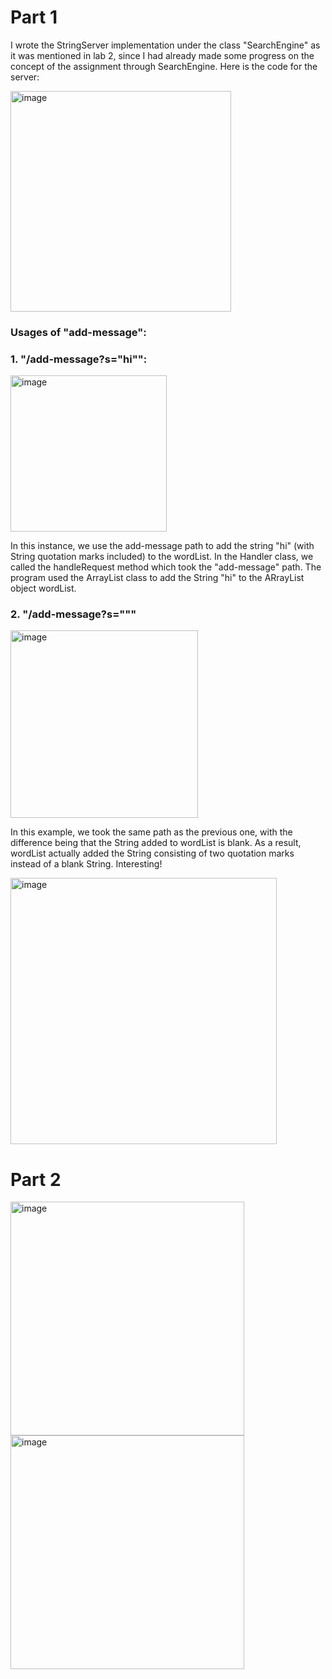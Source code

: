 # Part 1
I wrote the StringServer implementation under the class "SearchEngine" as it was mentioned in lab 2, since I had already made some progress on the concept of the assignment through SearchEngine. Here is the code for the server:

<img width="353" alt="image" src="https://github.com/wangharold001/cse15-report2/assets/60553459/e453f521-9930-49b0-826d-7dc32598b4f9">

### Usages of "add-message":
### 1. "/add-message?s="hi"":
<img width="250" alt="image" src="https://github.com/wangharold001/cse15-report2/assets/60553459/f2932b2a-149e-435e-a308-bd6c579677de">

In this instance, we use the add-message path to add the string "hi" (with String quotation marks included) to the wordList. In the Handler class, we called the handleRequest method which took the "add-message" path. The program used the ArrayList class to add the String "hi" to the ARrayList<String> object wordList.

### 2. "/add-message?s="""
<img width="300" alt="image" src="https://github.com/wangharold001/cse15-report2/assets/60553459/571c4a1b-59b3-4379-8b23-996ddc9b0094">

In this example, we took the same path as the previous one, with the difference being that the String added to wordList is blank. As a result, wordList actually added the String consisting of two quotation marks instead of a blank String. Interesting!

<img width="426" alt="image" src="https://github.com/wangharold001/cse15-report2/assets/60553459/57977f6d-5233-4e2f-803f-65d5bb4bf406">

# Part 2

<img width="374" alt="image" src="https://github.com/wangharold001/cse15-report2/assets/60553459/5aee606c-8cc6-463a-9aad-fb285c08e6e1">

<img width="374" alt="image" src="https://github.com/wangharold001/cse15-report2/assets/60553459/9619ed47-f719-4be1-95a6-4faf8895897c">

